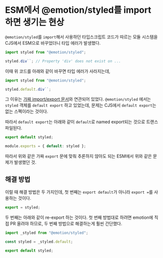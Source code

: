 # ESM에서 @emotion/styled를 import하면 생기는 현상

`@emotion/styled`를 `import`해서 사용하던 타입스크립트 코드가 따르는 모듈 시스템을 CJS에서 ESM으로 바꾸었더니 타입 에러가 발생했다.

```typescript
import styled from "@emotion/styled";

styled.div``; // Property 'div' does not exist on ...
```

이때 위 코드를 아래와 같이 바꾸면 타입 에러가 사라지는데,

```typescript
import styled from "@emotion/styled";

styled.default.div``;
```

그 이유는 [가짜 import/export 문서](../fake-import-export/ko.md)와 연관되어 있었다. `@emotion/styled` 에서는 `styled` 객체를 `default export` 하고 있었는데, 문제는 CJS에서 `default export`는 없는 스펙이라는 것이다.

따라서 `default export`는 아래와 같이 `default`로 named export되는 것으로 트랜스파일된다.

```typescript
export default styled;
```

```javascript
module.exports = { default: styled };
```

따라서 위와 같은 가짜 `export` 문에 맞춰 추론하지 않아도 되는 ESM에서 위와 같은 문제가 발생했던 것.

## 해결 방법

이럴 때 해결 방법은 두 가지인데, 첫 번째는 `export default`가 아니라 `export =`를 사용하는 것이다.

```typescript
export = styled;
```

두 번째는 아래와 같이 re-export 하는 것이다. 첫 번째 방법대로 하려면 emotion에 직접 PR 올려야 하므로, 두 번째 방법으로 해결하는게 훨씬 간단했다.

```typescript
import _styled from "@emotion/styled";

const styled = _styled.default;

export default styled;
```
